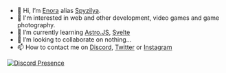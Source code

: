 - 👋 Hi, I’m [Enora](https://pronouns.page/@3nora) alias [Spyzilya](https://github.com/spyzilya).
- 👀 I'm interested in web and other development, video games and game photography.
- 🌱 I’m currently learning [Astro.JS](https://astro.build/?ref=github.com/spyzilya), [Svelte](https://docs.astro.build/fr/guides/integrations-guide/svelte/?ref=github.com/spyzilya)
- 💞️ I’m looking to collaborate on nothing...
- 📫 How to contact me on [Discord](https://discord.com/users/1114315217640362107), [Twitter](https://twitter.com/spyzilya) or [Instagram](https://www.instagram.com/spyzilya/)

[![Discord Presence](https://lanyard.cnrad.dev/api/1114315217640362107)](https://spyzilya.sh.gg)

<!---
spyzilya/spyzilya is a ✨ special ✨ repository because its `README.md` (this file) appears on your GitHub profile.
You can click the Preview link to take a look at your changes.
--->

